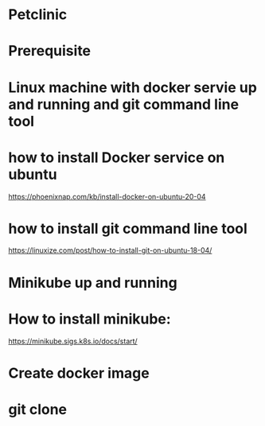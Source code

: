 # Petclinic

# Prerequisite 
# Linux machine with docker servie up and running and git command line tool 

# how to install Docker service on ubuntu
https://phoenixnap.com/kb/install-docker-on-ubuntu-20-04

# how to install git command line tool 
https://linuxize.com/post/how-to-install-git-on-ubuntu-18-04/


# Minikube up and running  
# How to install minikube:
https://minikube.sigs.k8s.io/docs/start/


# Create docker image 
# git clone 
